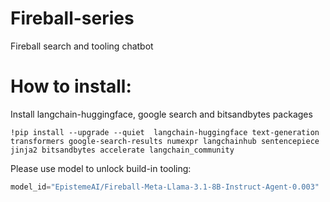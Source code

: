 # Fireball-series
Fireball search and tooling chatbot

# How to install: 

Install langchain-huggingface, google search and bitsandbytes packages
```shell
!pip install --upgrade --quiet  langchain-huggingface text-generation transformers google-search-results numexpr langchainhub sentencepiece jinja2 bitsandbytes accelerate langchain_community
```
Please use model to unlock build-in tooling: 

```python
model_id="EpistemeAI/Fireball-Meta-Llama-3.1-8B-Instruct-Agent-0.003"
```

